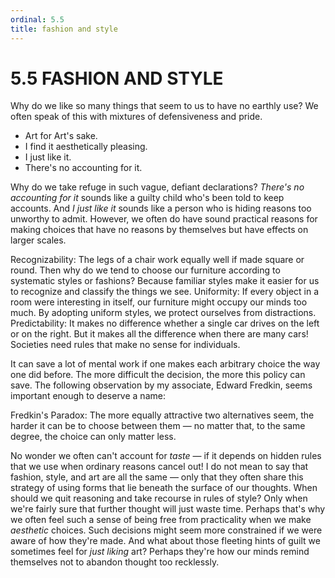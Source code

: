 ```yaml
---
ordinal: 5.5
title: fashion and style
---
```


# 5.5 FASHION AND STYLE 

<p>Why do we like so many things that seem to us to have no earthly use? We often speak of this with mixtures of defensiveness and pride.</p>
<ul> <li>Art for Art's sake.</li> <li>I find it aesthetically pleasing.</li> <li>I just like it.</li> <li>There's no accounting for it.</li> </ul>
<p>Why do we take refuge in such vague, defiant declarations? <em>There's no accounting for it</em> sounds like a guilty child who's been told to keep accounts. And <em>I just like it</em> sounds like a person who is hiding reasons too unworthy to admit. However, we often do have sound practical reasons for making choices that have no reasons by themselves but have effects on larger scales.</p>
<p>Recognizability: The legs of a chair work equally well if made square or round. Then why do we tend to choose our furniture according to systematic styles or fashions? Because familiar styles make it easier for us to recognize and classify the things we see. Uniformity: If every object in a room were interesting in itself, our furniture might occupy our minds too much. By adopting uniform styles, we protect ourselves from distractions. Predictability: It makes no difference whether a single car drives on the left or on the right. But it makes all the difference when there are many cars! Societies need rules that make no sense for individuals.</p>
<p>It can save a lot of mental work if one makes each arbitrary choice the way one did before. The more difficult the decision, the more this policy can save. The following observation by my associate, Edward Fredkin, seems important enough to deserve a name:</p>
<p>Fredkin's Paradox: The more equally attractive two alternatives seem, the harder it can be to choose between them &mdash; no matter that, to the same degree, the choice can only matter less.</p>
<p>No wonder we often can't account for <em>taste</em> &mdash; if it depends on hidden rules that we use when ordinary reasons cancel out! I do not mean to say that fashion, style, and art are all the same &mdash; only that they often share this strategy of using forms that lie beneath the surface of our thoughts. When should we quit reasoning and take recourse in rules of style? Only when we're fairly sure that further thought will just waste time. Perhaps that's why we often feel such a sense of being free from practicality when we make <em>aesthetic</em> choices. Such decisions might seem more constrained if we were aware of how they're made. And what about those fleeting hints of guilt we sometimes feel for <em>just liking</em> art? Perhaps they're how our minds remind themselves not to abandon thought too recklessly.</p>